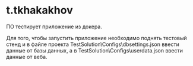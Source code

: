 # t.tkhakakhov

ПО тестирует приложение из докера.

Для того, чтобы запустить приложение необходимо поднять тестовый стенд и в файле проекта TestSolution\Configs\dbsettings.json ввести данные от базы данных, а в TestSolution\Configs\userdata.json ввести данные от веба.